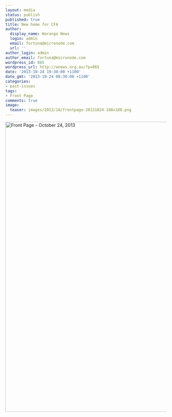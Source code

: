 ```yaml
---
layout: media
status: publish
published: true
title: New home for CFA
author:
  display_name: Waranga News
  login: admin
  email: fortuna@micronode.com
  url: ''
author_login: admin
author_email: fortuna@micronode.com
wordpress_id: 865
wordpress_url: http://wnews.org.au/?p=865
date: '2013-10-24 19:30:00 +1100'
date_gmt: '2013-10-24 08:30:00 +1100'
categories:
- past-issues
tags:
- Front Page
comments: true
image:
  teaser: images/2013/10/frontpage-20131024-188x188.png
---
```


<a href="{{ site.url }}/images/2013/10/frontpage-20131024.pdf"><img class="alignnone size-full wp-image-864" alt="Front Page - October 24, 2013" src="{{ site.url }}/images/2013/10/frontpage-20131024.png" width="624" height="907" /></a>
